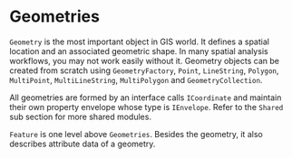# Geometries

`Geometry` is the most important object in GIS world. It defines a spatial location and an associated geometric shape. In many spatial analysis workflows, you may not work easily without it. Geometry objects can be created from scratch using `GeometryFactory`, `Point`, `LineString`, `Polygon`, `MultiPoint`, `MultiLineString`, `MultiPolygon` and `GeometryCollection`.

All geometries are formed by an interface calls `ICoordinate` and maintain their own property envelope whose type is `IEnvelope`. Refer to the `Shared` sub section for more shared modules.

`Feature` is one level above `Geometries`. Besides the geometry, it also describes attribute data of a geometry.





